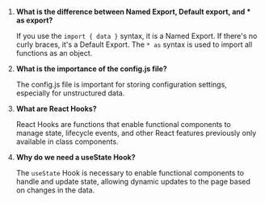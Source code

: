 1. **What is the difference between Named Export, Default export, and \* as export?**

   If you use the `import { data }` syntax, it is a Named Export. If there's no curly braces, it's a Default Export. The `* as` syntax is used to import all functions as an object.

2. **What is the importance of the config.js file?**

   The config.js file is important for storing configuration settings, especially for unstructured data.

3. **What are React Hooks?**

   React Hooks are functions that enable functional components to manage state, lifecycle events, and other React features previously only available in class components.

4. **Why do we need a useState Hook?**

   The `useState` Hook is necessary to enable functional components to handle and update state, allowing dynamic updates to the page based on changes in the data.
